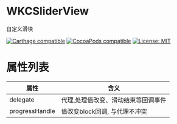 # WKCSliderView

自定义滑块

[![Carthage compatible](https://img.shields.io/badge/Carthage-compatible-4BC51D.svg?style=flat)](https://github.com/Carthage/Carthage#adding-frameworks-to-an-application) [![CocoaPods compatible](https://img.shields.io/cocoapods/v/WKCSliderView?style=flat)](https://cocoapods.org/pods/WKCSliderView) [![License: MIT](https://img.shields.io/cocoapods/l/WKCSliderView?style=flat)](http://opensource.org/licenses/MIT)

# 属性列表

| 属性  |   含义 |
| ----   |  ----   |
| delegate | 代理,处理值改变、滑动结束等回调事件|
| progressHandle | 值改变block回调, 与代理不冲突 |
